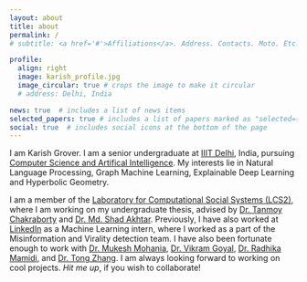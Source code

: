 ```yaml
---
layout: about
title: about
permalink: /
# subtitle: <a href='#'>Affiliations</a>. Address. Contacts. Moto. Etc.

profile:
  align: right
  image: karish_profile.jpg
  image_circular: true # crops the image to make it circular
  # address: Delhi, India

news: true  # includes a list of news items
selected_papers: true # includes a list of papers marked as "selected={true}"
social: true  # includes social icons at the bottom of the page
---
```


I am Karish Grover. I am a senior undergraduate at [IIIT Delhi](https://www.iiitd.ac.in/), India, pursuing [Computer Science and Artifical Intelligence](https://www.iiitd.ac.in/academics/btech/csai). My interests lie in Natural Language Processing, Graph Machine Learning, Explainable Deep Learning and Hyperbolic Geometry.

I am a member of the [Laboratory for Computational Social Systems (LCS2)](https://www.lcs2.in/), where I am working on my undergraduate thesis, advised by [Dr. Tanmoy Chakraborty](https://www.tanmoychak.com/) and [Dr. Md. Shad Akhtar](http://faculty.iiitd.ac.in/~shad.akhtar/). Previously, I have also worked at [LinkedIn](https://about.linkedin.com/) as a Machine Learning intern, where I worked as a part of the Misinformation and Virality detection team. I have also been fortunate enough to work with [Dr. Mukesh Mohania](https://www.iiitd.ac.in/mukesh), [Dr. Vikram Goyal](https://www.iiitd.ac.in/vikram), [Dr. Radhika Mamidi](https://sites.google.com/site/radhika41), and [Dr. Tong Zhang](http://tongzhang-ml.org/). I am always looking forward to working on cool projects. *Hit me up*, if you wish to collaborate!
